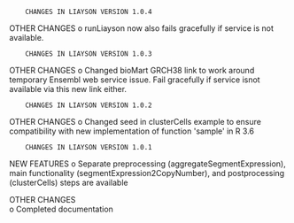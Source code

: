 		CHANGES IN LIAYSON VERSION 1.0.4

OTHER CHANGES
    o runLiayson now also fails gracefully if service is not available.

		CHANGES IN LIAYSON VERSION 1.0.3

OTHER CHANGES
    o Changed bioMart GRCH38 link to work around temporary Ensembl web service issue. Fail gracefully if service isnot available via this new link either.

		CHANGES IN LIAYSON VERSION 1.0.2

OTHER CHANGES
    o Changed seed in clusterCells example to ensure compatibility with new implementation of function 'sample' in R 3.6

		CHANGES IN LIAYSON VERSION 1.0.1

NEW FEATURES
    o Separate preprocessing (aggregateSegmentExpression), main functionality (segmentExpression2CopyNumber), and postprocessing (clusterCells) steps are available

OTHER CHANGES	
    o Completed documentation
